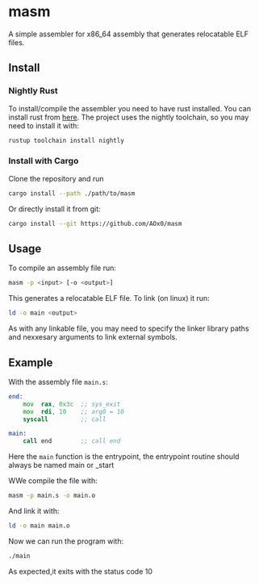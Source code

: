 # masm

A simple assembler for x86_64 assembly that generates relocatable ELF files.

## Install

### Nightly Rust

To install/compile the assembler you need to have rust installed. You can install rust from [here](https://www.rust-lang.org/tools/install).
The project uses the nightly toolchain, so you may need to install it with:

```bash
rustup toolchain install nightly
```

### Install with Cargo

Clone the repository and run
```bash
cargo install --path ./path/to/masm
```

Or directly install it from git:
```bash
cargo install --git https://github.com/AOx0/masm
```

## Usage 

To compile an assembly file run:

```bash
masm -p <input> [-o <output>]
```

This generates a relocatable ELF file. To link (on linux) it run:

```bash
ld -o main <output>
```

As with any linkable file, you may need to specify the linker library paths and nexxesary arguments to link external symbols.

## Example

With the assembly file `main.s`:

```asm
end:
    mov  rax, 0x3c  ;; sys_exit
    mov  rdi, 10    ;; arg0 = 10
    syscall         ;; call

main:
    call end        ;; call end
```

Here the `main` function is the entrypoint, the entrypoint routine should always be named main or _start

WWe compile the file with:

```bash
masm -p main.s -o main.o
```

And link it with:

```bash
ld -o main main.o
```

Now we can run the program with:

```bash
./main
```

As expected,it exits with the status code 10